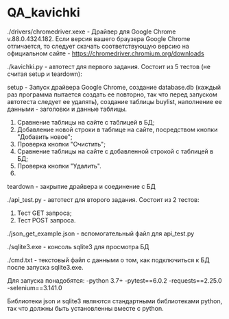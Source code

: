 # QA_kavichki


./drivers/chromedriver.xexe - Драйвер для Google Chrome v.88.0.4324.182. Если версия вашего браузера Google Chrome отличается, то следует скачать соответствующую версию на официальном сайте - https://chromedriver.chromium.org/downloads

./kavichki.py - автотест для первого задания. Состоит из 5 тестов (не считая setup и teardown): 

setup - Запуск драйвера Google Chrome, создание database.db (каждый раз программа пытается создать ее повторно, так что перед запуском автотеста следует ее удалять), создание таблицы buylist, наполнение ее данными - заголовки и данные таблицы.
1. Сравнение таблицы на сайте с таблицей в БД;
2. Добавление новой строки в таблице на сайте, посредством кнопки "Добавить новое";
3. Проверка кнопки "Очистить"; 
4. Сравнение таблицы на сайте с добавленной строкой с таблицей в БД;
6. Проверка кнопки "Удалить".
7. 
teardown - закрытие драйвера и соединение с БД

./api_test.py - автотест для второго задания. Состоит из 2 тестов:
1. Тест GET запроса;
2. Тест POST запроса.

./json_get_example.json - вспомогательный файл для api_test.py

./sqlite3.exe - консоль sqlite3 для просмотра БД

./cmd.txt - текстовый файл с данными о том, как подключиться к БД после запуска sqlite3.exe.

Для запуска понадобятся:
-python 3.7+
-pytest==6.0.2
-requests==2.25.0
-selenium==3.141.0

Библиотеки json и sqlite3 являются стандартными библиотеками python, так что должны быть установленны вместе с python.
